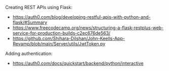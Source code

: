 Creating REST APIs using Flask: 
- https://auth0.com/blog/developing-restful-apis-with-python-and-flask/#Summary
- https://www.freecodecamp.org/news/structuring-a-flask-restplus-web-service-for-production-builds-c2ec676de563/
- https://github.com/Shihara-Dilshan/John-Keells-App-Revamp/blob/main/Server/utils/JwtToken.py

Adding authentication: 
- https://auth0.com/docs/quickstart/backend/python/interactive
